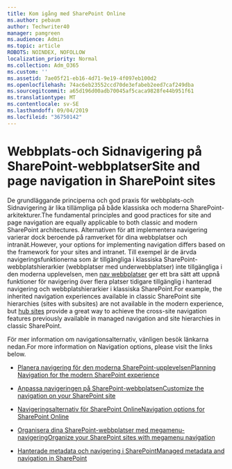 ```yaml
---
title: Kom igång med SharePoint Online
ms.author: pebaum
author: Techwriter40
manager: pamgreen
ms.audience: Admin
ms.topic: article
ROBOTS: NOINDEX, NOFOLLOW
localization_priority: Normal
ms.collection: Adm_O365
ms.custom: ''
ms.assetid: 7ae05f21-eb16-4d71-9e19-4f097eb100d2
ms.openlocfilehash: 74ac6eb23552ccd70de3efabeb2eed7caf249dba
ms.sourcegitcommit: a65d196d00adb70045af5caca9828fe44b951f61
ms.translationtype: MT
ms.contentlocale: sv-SE
ms.lasthandoff: 09/04/2019
ms.locfileid: "36750142"
---
```

# <a name="site-and-page-navigation-in-sharepoint-sites"></a><span data-ttu-id="bc8e8-102">Webbplats-och Sidnavigering på SharePoint-webbplatser</span><span class="sxs-lookup"><span data-stu-id="bc8e8-102">Site and page navigation in SharePoint sites</span></span>

<span data-ttu-id="bc8e8-103">De grundläggande principerna och god praxis för webbplats-och Sidnavigering är lika tillämpliga på både klassiska och moderna SharePoint-arkitekturer.</span><span class="sxs-lookup"><span data-stu-id="bc8e8-103">The fundamental principles and good practices for site and page navigation are equally applicable to both classic and modern SharePoint architectures.</span></span> <span data-ttu-id="bc8e8-104">Alternativen för att implementera navigering varierar dock beroende på ramverket för dina webbplatser och intranät.</span><span class="sxs-lookup"><span data-stu-id="bc8e8-104">However, your options for implementing navigation differs based on the framework for your sites and intranet.</span></span> <span data-ttu-id="bc8e8-105">Till exempel är de ärvda navigeringsfunktionerna som är tillgängliga i klassiska SharePoint-webbplatshierarkier (webbplatser med underwebbplatser) inte tillgängliga i den moderna upplevelsen, men [nav webbplatser](https://support.office.com/article/fe26ae84-14b7-45b6-a6d1-948b3966427f) ger ett bra sätt att uppnå funktioner för navigering över flera platser tidigare tillgänglig i hanterad navigering och webbplatshierarkier i klassiska SharePoint.</span><span class="sxs-lookup"><span data-stu-id="bc8e8-105">For example, the inherited navigation experiences available in classic SharePoint site hierarchies (sites with subsites) are not available in the modern experience, but [hub sites](https://support.office.com/article/fe26ae84-14b7-45b6-a6d1-948b3966427f) provide a great way to achieve the cross-site navigation features previously available in managed navigation and site hierarchies in classic SharePoint.</span></span>

 <span data-ttu-id="bc8e8-106">För mer information om navigationsalternativ, vänligen besök länkarna nedan.</span><span class="sxs-lookup"><span data-stu-id="bc8e8-106">For more information on Navigation options, please visit the links below.</span></span>

 - [<span data-ttu-id="bc8e8-107">Planera navigering för den moderna SharePoint-upplevelsen</span><span class="sxs-lookup"><span data-stu-id="bc8e8-107">Planning Navigation for the modern SharePoint experience</span></span>](https://docs.microsoft.com/sharepoint/plan-navigation-modern-experience)

- [<span data-ttu-id="bc8e8-108">Anpassa navigeringen på SharePoint-webbplatsen</span><span class="sxs-lookup"><span data-stu-id="bc8e8-108">Customize the navigation on your SharePoint site</span></span>](https://support.office.com/article/customize-the-navigation-on-your-sharepoint-site-3cd61ae7-a9ed-4e1e-bf6d-4655f0bf25ca)

- [<span data-ttu-id="bc8e8-109">Navigeringsalternativ för SharePoint Online</span><span class="sxs-lookup"><span data-stu-id="bc8e8-109">Navigation options for SharePoint Online</span></span>](https://docs.microsoft.com/office365/enterprise/navigation-options-for-sharepoint-online)
 
- [<span data-ttu-id="bc8e8-110">Organisera dina SharePoint-webbplatser med megamenu-navigering</span><span class="sxs-lookup"><span data-stu-id="bc8e8-110">Organize your SharePoint sites with megamenu navigation</span></span>](https://techcommunity.microsoft.com/t5/Microsoft-SharePoint-Blog/Organize-your-SharePoint-sites-with-megamenu-navigation-and-new/ba-p/328068)

- [<span data-ttu-id="bc8e8-111">Hanterade metadata och navigering i SharePoint</span><span class="sxs-lookup"><span data-stu-id="bc8e8-111">Managed metadata and navigation in SharePoint</span></span>](https://docs.microsoft.com/sharepoint/dev/general-development/managed-metadata-and-navigation-in-sharepoint)


